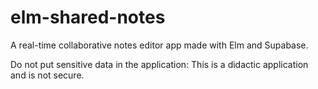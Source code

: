 # elm-shared-notes

A real-time collaborative notes editor app made with Elm and Supabase.

Do not put sensitive data in the application: This is a didactic application and is not secure.

